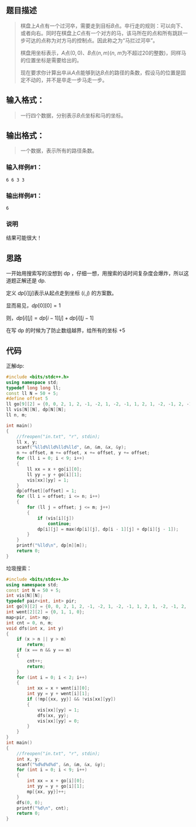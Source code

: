 ## 题目描述

> 棋盘上$A$点有一个过河卒，需要走到目标$B$点。卒行走的规则：可以向下、或者向右。同时在棋盘上$C$点有一个对方的马，该马所在的点和所有跳跃一步可达的点称为对方马的控制点。因此称之为“马拦过河卒”。
>
> 棋盘用坐标表示，$A​$点$(0, 0)​$、$B​$点$(n, m)​$($n​$, $m​$为不超过$20​$的整数)，同样马的位置坐标是需要给出的。
>
> 现在要求你计算出卒从$A​$点能够到达$B​$点的路径的条数，假设马的位置是固定不动的，并不是卒走一步马走一步。
>

## 输入格式：

> 一行四个数据，分别表示$B​$点坐标和马的坐标。
>

## 输出格式：

> 一个数据，表示所有的路径条数。
>

### 输入样例#1：

```
6 6 3 3
```

### 输出样例#1：

```
6
```

### 说明

结果可能很大！

## 思路

一开始用搜索写的没想到 dp ，仔细一想，用搜索的话时间复杂度会爆炸，所以这道题正解还是 dp.

定义 $dp[i][j]​$ 表示从起点走到坐标 $(i,j)​$ 的方案数。

显而易见，$dp[0][0]=1​$

则，$dp[i][j]=dp[i-1][j]+dp[i][j-1]$

在写 dp 的时候为了防止数组越界，给所有的坐标 +5

## 代码

正解dp:

```cpp
#include <bits/stdc++.h>
using namespace std;
typedef long long ll;
const ll N = 50 + 5;
#define offset 5
ll go[9][2] = {0, 0, 2, 1, 2, -1, -2, 1, -2, -1, 1, 2, 1, -2, -1, 2, -1, -2};
ll vis[N][N], dp[N][N];
ll n, m;

int main()
{
    //freopen("in.txt", "r", stdin);
    ll x, y;
    scanf("%lld%lld%lld%lld", &n, &m, &x, &y);
    n += offset, m += offset, x += offset, y += offset;
    for (ll i = 0; i < 9; i++)
    {
        ll xx = x + go[i][0];
        ll yy = y + go[i][1];
        vis[xx][yy] = 1;
    }
    dp[offset][offset] = 1;
    for (ll i = offset; i <= n; i++)
    {
        for (ll j = offset; j <= m; j++)
        {
            if (vis[i][j])
                continue;
            dp[i][j] = max(dp[i][j], dp[i - 1][j] + dp[i][j - 1]);
        }
    }
    printf("%lld\n", dp[n][m]);
    return 0;
}
```

垃圾搜索：

```cpp
#include <bits/stdc++.h>
using namespace std;
const int N = 50 + 5;
int vis[N][N];
typedef pair<int, int> pir;
int go[9][2] = {0, 0, 2, 1, 2, -1, -2, 1, -2, -1, 1, 2, 1, -2, -1, 2, -1, -2};
int went[2][2] = {0, 1, 1, 0};
map<pir, int> mp;
int cnt = 0, n, m;
void dfs(int x, int y)
{
    if (x > n || y > m)
        return;
    if (x == n && y == m)
    {
        cnt++;
        return;
    }
    for (int i = 0; i < 2; i++)
    {
        int xx = x + went[i][0];
        int yy = y + went[i][1];
        if (!mp[{xx, yy}] && !vis[xx][yy])
        {
            vis[xx][yy] = 1;
            dfs(xx, yy);
            vis[xx][yy] = 0;
        }
    }
}
int main()
{
    //freopen("in.txt", "r", stdin);
    int x, y;
    scanf("%d%d%d%d", &n, &m, &x, &y);
    for (int i = 0; i < 9; i++)
    {
        int xx = x + go[i][0];
        int yy = y + go[i][1];
        mp[{xx, yy}]++;
    }
    dfs(0, 0);
    printf("%d\n", cnt);
    return 0;
}
```